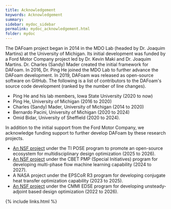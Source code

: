```yaml
---
title: Acknowledgement
keywords: Acknowledgement
summary: 
sidebar: mydoc_sidebar
permalink: mydoc_acknowledgement.html
folder: mydoc
---
```


The DAFoam project began in 2014 in the MDO Lab (headed by Dr. Joaquim Martins) at the University of Michigan. Its initial development was funded by a Ford Motor Company project led by Dr. Kevin Maki and Dr. Joaquim Martins. Dr. Charles (Sandy) Mader created the initial framework for DAFoam. In 2016, Dr. Ping He joined the MDO Lab to further advance the DAFoam development. In 2019, DAFoam was released as open-source software on GitHub. The following is a list of contributors to the DAFoam's source code development (ranked by the number of line changes).

- Ping He and his lab members, Iowa State University (2020 to now) 
- Ping He, University of Michigan (2016 to 2020)
- Charles (Sandy) Mader, University of Michigan (2014 to 2020)
- Bernardo Pacini, University of Michigan (2020 to 2024)
- Omid Bidar, University of Sheffield (2020 to 2024).

In addition to the initial support from the Ford Motor Company, we acknowledge funding support to further develop DAFoam by these research projects.

- [An NSF project](https://www.nsf.gov/awardsearch/showAward?AWD_ID=2448916) under the TI POSE program to promote an open-source ecosystem for multidisciplinary design optimization (2025 to 2026).
- [An NSF project](https://www.nsf.gov/awardsearch/showAward?AWD_ID=2415347) under the CBET PMP (Special Initiatives) program for developing multi-phase flow machine learning capability (2024 to 2027).
- A NASA project under the EPSCoR R3 program for developing conjugate heat transfer optimization capability (2023 to 2025).
- [An NSF project](https://www.nsf.gov/awardsearch/showAward?AWD_ID=2223676) under the CMMI EDSE program for developing unsteady-adjoint based design optimization (2022 to 2026).

{% include links.html %}
